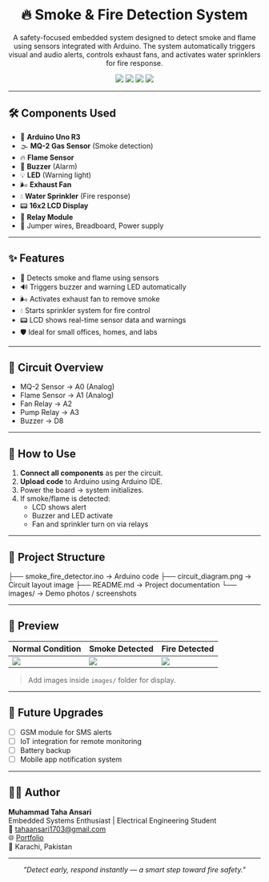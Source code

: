 <h1 align="center">🔥 Smoke & Fire Detection System</h1>

<p align="center">
  A safety-focused embedded system designed to detect smoke and flame using sensors integrated with Arduino. The system automatically triggers visual and audio alerts, controls exhaust fans, and activates water sprinklers for fire response.
</p>

<p align="center">
  <img src="https://img.shields.io/badge/Arduino-Uno-00979D?style=flat-square&logo=arduino&logoColor=white"/>
  <img src="https://img.shields.io/badge/MQ2-Gas%20Sensor-orange?style=flat-square"/>
  <img src="https://img.shields.io/badge/Flame-Sensor-red?style=flat-square"/>
  <img src="https://img.shields.io/badge/Fire-Safety-critical?style=flat-square&color=red"/>
</p>

---

## 🛠️ Components Used

- 🔌 **Arduino Uno R3**
- 🌫 **MQ-2 Gas Sensor** (Smoke detection)
- 🔥 **Flame Sensor**
- 📢 **Buzzer** (Alarm)
- 💡 **LED** (Warning light)
- 🌬 **Exhaust Fan**
- 💧 **Water Sprinkler** (Fire response)
- 📟 **16x2 LCD Display**
- 🔌 **Relay Module**
- 🧠 Jumper wires, Breadboard, Power supply

---

## ✨ Features

- 🚨 Detects smoke and flame using sensors  
- 🔊 Triggers buzzer and warning LED automatically  
- 🌬 Activates exhaust fan to remove smoke  
- 💧 Starts sprinkler system for fire control  
- 📟 LCD shows real-time sensor data and warnings  
- 🛡 Ideal for small offices, homes, and labs

---

## 🔌 Circuit Overview

- MQ-2 Sensor → A0 (Analog)
- Flame Sensor → A1 (Analog)
- Fan Relay → A2
- Pump Relay → A3
- Buzzer → D8

---

## 🚀 How to Use

1. **Connect all components** as per the circuit.
2. **Upload code** to Arduino using Arduino IDE.
3. Power the board → system initializes.
4. If smoke/flame is detected:
   - LCD shows alert
   - Buzzer and LED activate
   - Fan and sprinkler turn on via relays

---

## 📁 Project Structure
├── smoke_fire_detector.ino → Arduino code
├── circuit_diagram.png → Circuit layout image
├── README.md → Project documentation
└── images/ → Demo photos / screenshots

---

## 📸 Preview

| Normal Condition | Smoke Detected | Fire Detected |
|------------------|----------------|----------------|
| ![](images/normal.png) | ![](images/smoke.png) | ![](images/fire.png) |

> Add images inside `images/` folder for display.

---

## 📌 Future Upgrades

- [ ] GSM module for SMS alerts  
- [ ] IoT integration for remote monitoring  
- [ ] Battery backup  
- [ ] Mobile app notification system  

---

## 👨‍💻 Author

**Muhammad Taha Ansari**  
Embedded Systems Enthusiast | Electrical Engineering Student  
📧 [tahaansari1703@gmail.com](mailto:tahaansari1703@gmail.com)  
🌐 [Portfolio](https://muhammadtaha-website.com)  
📍 Karachi, Pakistan

---

<p align="center"><i>"Detect early, respond instantly — a smart step toward fire safety."</i></p>

